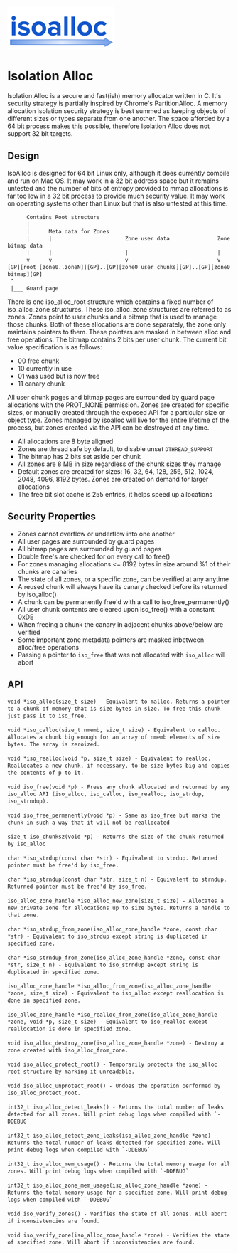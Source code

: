 ![](/misc/iso_alloc_logo.png?raw=true)

# Isolation Alloc

Isolation Alloc is a secure and fast(ish) memory allocator written in C. It's security strategy is partially inspired by Chrome's PartitionAlloc. A memory allocation isolation security strategy is best summed as keeping objects of different sizes or types separate from one another. The space afforded by a 64 bit process makes this possible, therefore Isolation Alloc does not support 32 bit targets.

## Design

IsoAlloc is designed for 64 bit Linux only, although it does currently compile and run on Mac OS. It may work in a 32 bit address space but it remains untested and the number of bits of entropy provided to mmap allocations is far too low in a 32 bit process to provide much security value. It may work on operating systems other than Linux but that is also untested at this time.

```
      Contains Root structure
      |
      |      Meta data for Zones
      |      |                       Zone user data               Zone bitmap data
      |      |                       |                            |
      v      v                       v                            v
[GP][root [zone0..zoneN]][GP]..[GP][zone0 user chunks][GP]..[GP][zone0 bitmap][GP]
 ^
 |___ Guard page
```

There is one iso_alloc_root structure which contains a fixed number of iso_alloc_zone structures. These iso_alloc_zone structures are referred to as zones. Zones point to user chunks and a bitmap that is used to manage those chunks. Both of these allocations are done separately, the zone only maintains pointers to them. These pointers are masked in between alloc and free operations. The bitmap contains 2 bits per user chunk. The current bit value specification is as follows:

* 00 free chunk
* 10 currently in use
* 01 was used but is now free
* 11 canary chunk

 All user chunk pages and bitmap pages are surrounded by guard page allocations with the PROT_NONE permission. Zones are created for specific sizes, or manually created through the exposed API for a particular size or object type. Zones managed by isoalloc will live for the entire lifetime of the process, but zones created via the API can be destroyed at any time.

* All allocations are 8 byte aligned
* Zones are thread safe by default, to disable unset `DTHREAD_SUPPORT`
* The bitmap has 2 bits set aside per chunk
* All zones are 8 MB in size regardless of the chunk sizes they manage
* Default zones are created for sizes: 16, 32, 64, 128, 256, 512, 1024, 2048, 4096, 8192 bytes. Zones are created on demand for larger allocations
* The free bit slot cache is 255 entries, it helps speed up allocations

## Security Properties

* Zones cannot overflow or underflow into one another
* All user pages are surrounded by guard pages
* All bitmap pages are surrounded by guard pages
* Double free's are checked for on every call to free()
* For zones managing allocations <= 8192 bytes in size around %1 of their chunks are canaries
* The state of all zones, or a specific zone, can be verified at any anytime
* A reused chunk will always have its canary checked before its returned by iso_alloc()
* A chunk can be permanently free'd with a call to iso_free_permanently()
* All user chunk contents are cleared upon iso_free() with a constant 0xDE
* When freeing a chunk the canary in adjacent chunks above/below are verified
* Some important zone metadata pointers are masked inbetween alloc/free operations
* Passing a pointer to `iso_free` that was not allocated with `iso_alloc` will abort

## API

```
void *iso_alloc(size_t size) - Equivalent to malloc. Returns a pointer to a chunk of memory that is size bytes in size. To free this chunk just pass it to iso_free.

void *iso_calloc(size_t nmemb, size_t size) - Equivalent to calloc. Allocates a chunk big enough for an array of nmemb elements of size bytes. The array is zeroized.

void *iso_realloc(void *p, size_t size) - Equivalent to realloc. Reallocates a new chunk, if necessary, to be size bytes big and copies the contents of p to it.

void iso_free(void *p) - Frees any chunk allocated and returned by any iso_alloc API (iso_alloc, iso_calloc, iso_realloc, iso_strdup, iso_strndup).

void iso_free_permanently(void *p) - Same as iso_free but marks the chunk in such a way that it will not be reallocated

size_t iso_chunksz(void *p) - Returns the size of the chunk returned by iso_alloc

char *iso_strdup(const char *str) - Equivalent to strdup. Returned pointer must be free'd by iso_free.

char *iso_strndup(const char *str, size_t n) - Equivalent to strndup. Returned pointer must be free'd by iso_free.

iso_alloc_zone_handle *iso_alloc_new_zone(size_t size) - Allocates a new private zone for allocations up to size bytes. Returns a handle to that zone.

char *iso_strdup_from_zone(iso_alloc_zone_handle *zone, const char *str) - Equivalent to iso_strdup except string is duplicated in specified zone.

char *iso_strndup_from_zone(iso_alloc_zone_handle *zone, const char *str, size_t n) - Equivalent to iso_strndup except string is duplicated in specified zone.

iso_alloc_zone_handle *iso_alloc_from_zone(iso_alloc_zone_handle *zone, size_t size) - Equivalent to iso_alloc except reallocation is done in specified zone.

iso_alloc_zone_handle *iso_realloc_from_zone(iso_alloc_zone_handle *zone, void *p, size_t size) - Equivalent to iso_realloc except reallocation is done in specified zone.

void iso_alloc_destroy_zone(iso_alloc_zone_handle *zone) - Destroy a zone created with iso_alloc_from_zone.

void iso_alloc_protect_root() - Temporarily protects the iso_alloc root structure by marking it unreadable.

void iso_alloc_unprotect_root() - Undoes the operation performed by iso_alloc_protect_root.

int32_t iso_alloc_detect_leaks() - Returns the total number of leaks detected for all zones. Will print debug logs when compiled with `-DDEBUG`

int32_t iso_alloc_detect_zone_leaks(iso_alloc_zone_handle *zone) - Returns the total number of leaks detected for specified zone. Will print debug logs when compiled with `-DDEBUG`

int32_t iso_alloc_mem_usage() - Returns the total memory usage for all zones. Will print debug logs when compiled with `-DDEBUG`

int32_t iso_alloc_zone_mem_usage(iso_alloc_zone_handle *zone) - Returns the total memory usage for a specified zone. Will print debug logs when compiled with `-DDEBUG`

void iso_verify_zones() - Verifies the state of all zones. Will abort if inconsistencies are found.

void iso_verify_zone(iso_alloc_zone_handle *zone) - Verifies the state of specified zone. Will abort if inconsistencies are found.
```
